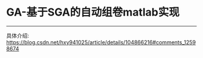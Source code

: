 # GA-基于SGA的自动组卷matlab实现
---
具体介绍:
https://blog.csdn.net/hxy941025/article/details/104866216#comments_12598674
